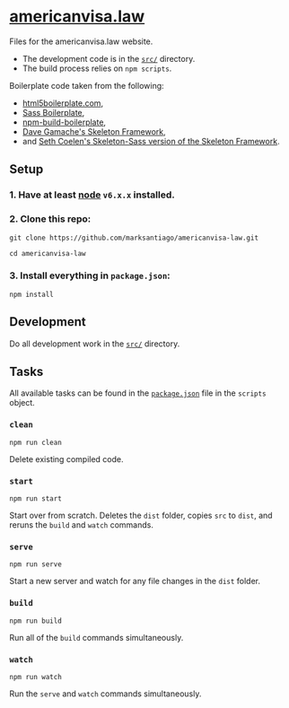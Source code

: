 # [americanvisa.law](https://americanvisa.law/)

Files for the americanvisa.law website.

* The development code is in the [`src/`](src) directory.
* The build process relies on `npm scripts`.

Boilerplate code taken from the following:

* [html5boilerplate.com](https://html5boilerplate.com/),
* [Sass Boilerplate](https://github.com/HugoGiraudel/sass-boilerplate),
* [npm-build-boilerplate](https://github.com/damonbauer/npm-build-boilerplate),
* [Dave Gamache's Skeleton Framework](http://getskeleton.com),
* and [Seth Coelen's Skeleton-Sass version of the Skeleton Framework](https://www.sethcoelen.com/).

## Setup

### 1. Have at least [node](https://nodejs.org/en/) `v6.x.x` installed.

### 2. Clone this repo:

`git clone https://github.com/marksantiago/americanvisa-law.git`

`cd americanvisa-law`

### 3. Install everything in `package.json`:

`npm install`

## Development

Do all development work in the [`src/`](src) directory.

## Tasks

All available tasks can be found in the [`package.json`](package.json) file in the `scripts` object.

### `clean`
  `npm run clean`

  Delete existing compiled code.

### `start`
  `npm run start`

  Start over from scratch. Deletes the `dist` folder, copies `src` to `dist`, and reruns the `build` and `watch` commands.

### `serve`
  `npm run serve`

  Start a new server and watch for any file changes in the `dist` folder.

### `build`
  `npm run build`

  Run all of the `build` commands simultaneously.

### `watch`
  `npm run watch`

  Run the `serve` and `watch` commands simultaneously.
